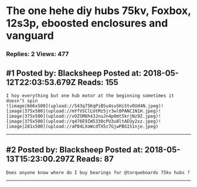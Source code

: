 # The one hehe diy hubs 75kv, Foxbox, 12s3p, eboosted enclosures and vanguard

### Replies: 2 Views: 477

## \#1 Posted by: Blacksheep Posted at: 2018-05-12T22:03:53.679Z Reads: 155

```
I hoy everything but one hub motor at the beginning sometimes it doesn’t spin
![image|666x500](upload://543q75KqPiBSu4suSHiStvOUd4N.jpeg)![image|375x500](upload://mYfVSClLUtMz5jr3wl0PANC1N1H.jpeg)![image|375x500](upload://vOZSM8h43JnuJn4p0mt5krjNz9Z.jpeg)![image|375x500](upload://q476E9IW5330cPU3u8ltAEUy2xz.jpeg)![image|281x500](upload://aP84LXoWcdTX5c7GjwPBG1S1nje.jpeg)
```

---
## \#2 Posted by: Blacksheep Posted at: 2018-05-13T15:23:00.297Z Reads: 87

```
Does anyone know where do I buy bearings for @torqueboards 75kv hubs ?
```

---
